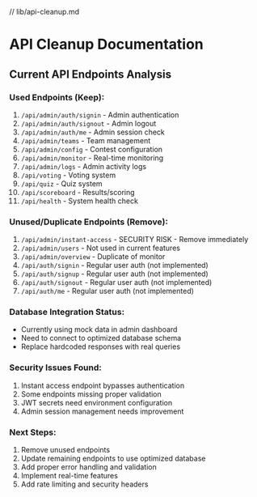 // lib/api-cleanup.md
# API Cleanup Documentation

## Current API Endpoints Analysis

### Used Endpoints (Keep):
1. `/api/admin/auth/signin` - Admin authentication
2. `/api/admin/auth/signout` - Admin logout  
3. `/api/admin/auth/me` - Admin session check
4. `/api/admin/teams` - Team management
5. `/api/admin/config` - Contest configuration
6. `/api/admin/monitor` - Real-time monitoring
7. `/api/admin/logs` - Admin activity logs
8. `/api/voting` - Voting system
9. `/api/quiz` - Quiz system
10. `/api/scoreboard` - Results/scoring
11. `/api/health` - System health check

### Unused/Duplicate Endpoints (Remove):
1. `/api/admin/instant-access` - SECURITY RISK - Remove immediately
2. `/api/admin/users` - Not used in current features
3. `/api/admin/overview` - Duplicate of monitor
4. `/api/auth/signin` - Regular user auth (not implemented)
5. `/api/auth/signup` - Regular user auth (not implemented)
6. `/api/auth/signout` - Regular user auth (not implemented)  
7. `/api/auth/me` - Regular user auth (not implemented)

### Database Integration Status:
- Currently using mock data in admin dashboard
- Need to connect to optimized database schema
- Replace hardcoded responses with real queries

### Security Issues Found:
1. Instant access endpoint bypasses authentication
2. Some endpoints missing proper validation
3. JWT secrets need environment configuration
4. Admin session management needs improvement

### Next Steps:
1. Remove unused endpoints
2. Update remaining endpoints to use optimized database
3. Add proper error handling and validation
4. Implement real-time features
5. Add rate limiting and security headers
